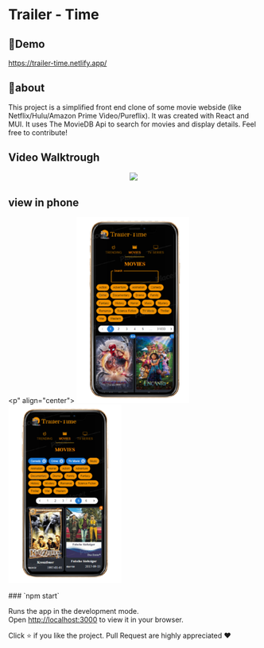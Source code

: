 # Trailer - Time

## 👾Demo
  https://trailer-time.netlify.app/

## 🎯about
This project is a simplified front end clone of some movie webside (like Netflix/Hulu/Amazon Prime Video/Pureflix). It was created with React and MUI. It uses The MovieDB Api to search for movies and display details. Feel free to contribute!

## Video Walktrough
<p align="center">
	<img src="https://github.com/David-Elkabas/trailer-time/blob/master/pictures%20%26%20gifs/demo-gif.gif">
</p>

## view in phone 
<p" align="center">
  <img src="https://github.com/David-Elkabas/trailer-time/blob/master/pictures%20%26%20gifs/phone-image1.png" width="45%" />
  <img src="https://github.com/David-Elkabas/trailer-time/blob/master/pictures%20%26%20gifs/phone-image2.png" width="45%" /> 

</p>
### `npm start`

Runs the app in the development mode.\
Open [http://localhost:3000](http://localhost:3000) to view it in your browser.

Click ⭐ if you like the project. Pull Request are highly appreciated ❤️
